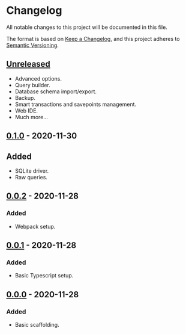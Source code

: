 # Changelog

All notable changes to this project will be documented in this file.

The format is based on [Keep a Changelog](https://keepachangelog.com/en/1.0.0/),
and this project adheres to [Semantic Versioning](https://semver.org/spec/v2.0.0.html).

## [Unreleased]

- Advanced options.
- Query builder.
- Database schema import/export.
- Backup.
- Smart transactions and savepoints management.
- Web IDE.
- Much more...

## [0.1.0] - 2020-11-30

## Added

- SQLite driver.
- Raw queries.

## [0.0.2] - 2020-11-28

### Added

- Webpack setup.

## [0.0.1] - 2020-11-28

### Added

- Basic Typescript setup.

## [0.0.0] - 2020-11-28

### Added

- Basic scaffolding.

[unreleased]: https://github.com/Chechuck/vietorm/compare/v0.1.0...HEAD
[0.1.0]: https://github.com/Chechuck/vietorm/releases/tag/v0.1.0
[0.0.2]: https://github.com/Chechuck/vietorm/releases/tag/v0.0.2
[0.0.1]: https://github.com/Chechuck/vietorm/releases/tag/v0.0.1
[0.0.0]: https://github.com/Chechuck/vietorm/releases/tag/v0.0.0
